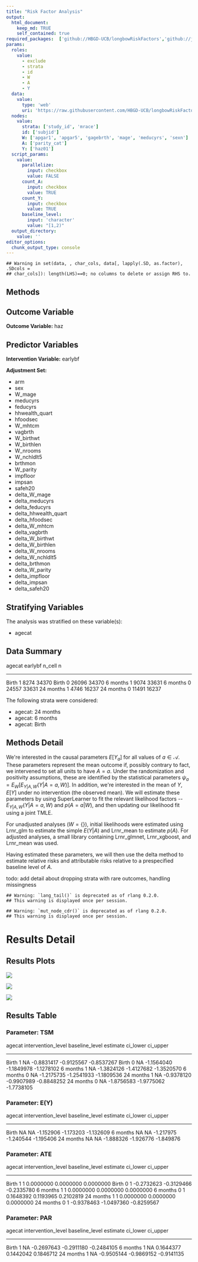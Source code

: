 ```yaml
---
title: "Risk Factor Analysis"
output: 
  html_document:
    keep_md: TRUE
    self_contained: true
required_packages:  ['github://HBGD-UCB/longbowRiskFactors','github://jeremyrcoyle/skimr@vector_types', 'github://tlverse/delayed']
params:
  roles:
    value:
      - exclude
      - strata
      - id
      - W
      - A
      - Y
  data: 
    value: 
      type: 'web'
      uri: 'https://raw.githubusercontent.com/HBGD-UCB/longbowRiskFactors/master/inst/sample_data/birthwt_data.rdata'
  nodes:
    value:
      strata: ['study_id', 'mrace']
      id: ['subjid']
      W: ['apgar1', 'apgar5', 'gagebrth', 'mage', 'meducyrs', 'sexn']
      A: ['parity_cat']
      Y: ['haz01']
  script_params:
    value:
      parallelize:
        input: checkbox
        value: FALSE
      count_A:
        input: checkbox
        value: TRUE
      count_Y:
        input: checkbox
        value: TRUE        
      baseline_level:
        input: 'character'
        value: "[1,2)"
  output_directory:
    value: ''
editor_options: 
  chunk_output_type: console
---
```







```
## Warning in set(data, , char_cols, data[, lapply(.SD, as.factor), .SDcols =
## char_cols]): length(LHS)==0; no columns to delete or assign RHS to.
```

## Methods
## Outcome Variable

**Outcome Variable:** haz

## Predictor Variables

**Intervention Variable:** earlybf

**Adjustment Set:**

* arm
* sex
* W_mage
* meducyrs
* feducyrs
* hhwealth_quart
* hfoodsec
* W_mhtcm
* vagbrth
* W_birthwt
* W_birthlen
* W_nrooms
* W_nchldlt5
* brthmon
* W_parity
* impfloor
* impsan
* safeh20
* delta_W_mage
* delta_meducyrs
* delta_feducyrs
* delta_hhwealth_quart
* delta_hfoodsec
* delta_W_mhtcm
* delta_vagbrth
* delta_W_birthwt
* delta_W_birthlen
* delta_W_nrooms
* delta_W_nchldlt5
* delta_brthmon
* delta_W_parity
* delta_impfloor
* delta_impsan
* delta_safeh20

## Stratifying Variables

The analysis was stratified on these variable(s):

* agecat

## Data Summary

agecat      earlybf    n_cell       n
----------  --------  -------  ------
Birth       1            8274   34370
Birth       0           26096   34370
6 months    1            9074   33631
6 months    0           24557   33631
24 months   1            4746   16237
24 months   0           11491   16237


The following strata were considered:

* agecat: 24 months
* agecat: 6 months
* agecat: Birth



## Methods Detail

We're interested in the causal parameters $E[Y_a]$ for all values of $a \in \mathcal{A}$. These parameters represent the mean outcome if, possibly contrary to fact, we intervened to set all units to have $A=a$. Under the randomization and positivity assumptions, these are identified by the statistical parameters $\psi_a=E_W[E_{Y|A,W}(Y|A=a,W)]$.  In addition, we're interested in the mean of $Y$, $E[Y]$ under no intervention (the observed mean). We will estimate these parameters by using SuperLearner to fit the relevant likelihood factors -- $E_{Y|A,W}(Y|A=a,W)$ and $p(A=a|W)$, and then updating our likelihood fit using a joint TMLE.

For unadjusted analyses ($W=\{\}$), initial likelihoods were estimated using Lrnr_glm to estimate the simple $E(Y|A)$ and Lrnr_mean to estimate $p(A)$. For adjusted analyses, a small library containing Lrnr_glmnet, Lrnr_xgboost, and Lrnr_mean was used.

Having estimated these parameters, we will then use the delta method to estimate relative risks and attributable risks relative to a prespecified baseline level of $A$.

todo: add detail about dropping strata with rare outcomes, handling missingness



```
## Warning: `lang_tail()` is deprecated as of rlang 0.2.0.
## This warning is displayed once per session.
```

```
## Warning: `mut_node_cdr()` is deprecated as of rlang 0.2.0.
## This warning is displayed once per session.
```




# Results Detail

## Results Plots
![](/tmp/b1c77161-25ae-4010-bb9a-ec2e0bfc9d0d/564ff00a-34da-409b-8e4b-193e65e1d027/REPORT_files/figure-html/plot_tsm-1.png)<!-- -->



![](/tmp/b1c77161-25ae-4010-bb9a-ec2e0bfc9d0d/564ff00a-34da-409b-8e4b-193e65e1d027/REPORT_files/figure-html/plot_ate-1.png)<!-- -->



![](/tmp/b1c77161-25ae-4010-bb9a-ec2e0bfc9d0d/564ff00a-34da-409b-8e4b-193e65e1d027/REPORT_files/figure-html/plot_par-1.png)<!-- -->

## Results Table

### Parameter: TSM


agecat      intervention_level   baseline_level      estimate     ci_lower     ci_upper
----------  -------------------  ---------------  -----------  -----------  -----------
Birth       1                    NA                -0.8831417   -0.9125567   -0.8537267
Birth       0                    NA                -1.1564040   -1.1849978   -1.1278102
6 months    1                    NA                -1.3824126   -1.4127682   -1.3520570
6 months    0                    NA                -1.2175735   -1.2541933   -1.1809536
24 months   1                    NA                -0.9378120   -0.9907989   -0.8848252
24 months   0                    NA                -1.8756583   -1.9775062   -1.7738105


### Parameter: E(Y)


agecat      intervention_level   baseline_level     estimate    ci_lower    ci_upper
----------  -------------------  ---------------  ----------  ----------  ----------
Birth       NA                   NA                -1.152906   -1.173203   -1.132609
6 months    NA                   NA                -1.217975   -1.240544   -1.195406
24 months   NA                   NA                -1.888326   -1.926776   -1.849876


### Parameter: ATE


agecat      intervention_level   baseline_level      estimate     ci_lower     ci_upper
----------  -------------------  ---------------  -----------  -----------  -----------
Birth       1                    1                  0.0000000    0.0000000    0.0000000
Birth       0                    1                 -0.2732623   -0.3129466   -0.2335780
6 months    1                    1                  0.0000000    0.0000000    0.0000000
6 months    0                    1                  0.1648392    0.1193965    0.2102819
24 months   1                    1                  0.0000000    0.0000000    0.0000000
24 months   0                    1                 -0.9378463   -1.0497360   -0.8259567


### Parameter: PAR


agecat      intervention_level   baseline_level      estimate     ci_lower     ci_upper
----------  -------------------  ---------------  -----------  -----------  -----------
Birth       1                    NA                -0.2697643   -0.2911180   -0.2484105
6 months    1                    NA                 0.1644377    0.1442042    0.1846712
24 months   1                    NA                -0.9505144   -0.9869152   -0.9141135
